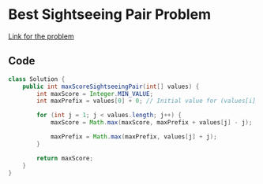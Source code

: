 # Best Sightseeing Pair Problem


[Link for the problem](https://leetcode.com/problems/best-sightseeing-pair/description/)

## Code

```java
class Solution {
    public int maxScoreSightseeingPair(int[] values) {
        int maxScore = Integer.MIN_VALUE;
        int maxPrefix = values[0] + 0; // Initial value for (values[i] + i)

        for (int j = 1; j < values.length; j++) {
            maxScore = Math.max(maxScore, maxPrefix + values[j] - j);

            maxPrefix = Math.max(maxPrefix, values[j] + j);
        }

        return maxScore;
    }
}
